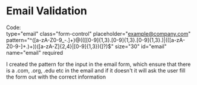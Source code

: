 # Email Validation

<!-- Image -->

Code:       
type="email" class="form-control" placeholder="example@company.com" pattern="^([a-zA-Z0-9_\-\.]+)@((\[[0-9]{1,3}\.[0-9]{1,3}\.[0-9]{1,3}\.)|(([a-zA-Z0-9\-]+\.)+))([a-zA-Z]{2,4}|[0-9]{1,3})(\]?)$" size="30" id="email" name="email" required

I created the pattern for the input in the email form, which ensure that there is a .com, .org, .edu etc in the email and if it doesn't it will ask the user fill the form out with the correct information